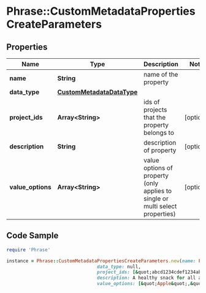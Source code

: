 # Phrase::CustomMetadataPropertiesCreateParameters

## Properties

Name | Type | Description | Notes
------------ | ------------- | ------------- | -------------
**name** | **String** | name of the property | 
**data_type** | [**CustomMetadataDataType**](CustomMetadataDataType.md) |  | 
**project_ids** | **Array&lt;String&gt;** | ids of projects that the property belongs to | [optional] 
**description** | **String** | description of property | [optional] 
**value_options** | **Array&lt;String&gt;** | value options of property (only applies to single or multi select properties) | [optional] 

## Code Sample

```ruby
require 'Phrase'

instance = Phrase::CustomMetadataPropertiesCreateParameters.new(name: Fruit,
                                 data_type: null,
                                 project_ids: [&quot;abcd1234cdef1234abcd1234cdef1234&quot;,&quot;abcd1234cdef1234abcd1234cdef4321&quot;],
                                 description: A healthy snack for all ages,
                                 value_options: [&quot;Apple&quot;,&quot;Banana&quot;,&quot;Coconut&quot;])
```



